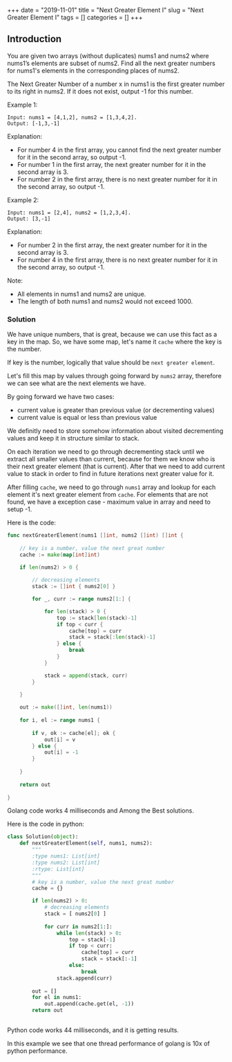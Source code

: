 +++
date = "2019-11-01"
title = "Next Greater Element I"
slug = "Next Greater Element I"
tags = []
categories = []
+++

## Introduction

You are given two arrays (without duplicates) nums1 and nums2 where nums1’s elements are subset of nums2. Find all the next greater numbers for nums1's elements in the corresponding places of nums2.

The Next Greater Number of a number x in nums1 is the first greater number to its right in nums2. If it does not exist, output -1 for this number.

Example 1:
```
Input: nums1 = [4,1,2], nums2 = [1,3,4,2].
Output: [-1,3,-1]
```
Explanation:
* For number 4 in the first array, you cannot find the next greater number for it in the second array, so output -1.
* For number 1 in the first array, the next greater number for it in the second array is 3.
* For number 2 in the first array, there is no next greater number for it in the second array, so output -1.

Example 2:
```
Input: nums1 = [2,4], nums2 = [1,2,3,4].
Output: [3,-1]
```
Explanation:
* For number 2 in the first array, the next greater number for it in the second array is 3.
* For number 4 in the first array, there is no next greater number for it in the second array, so output -1.

Note:
* All elements in nums1 and nums2 are unique.
* The length of both nums1 and nums2 would not exceed 1000.

### Solution

We have unique numbers, that is great, because we can use this fact as a key in the map.
So, we have some map, let's name it `cache` where the key is the number.

If key is the number, logically that value should be `next greater element`.

Let's fill this map by values through going forward by `nums2` array, therefore we can see what are the next elements we have.

By going forward we have two cases:
* current value is greater than previous value (or decrementing values)
* current value is equal or less than previous value

We definitly need to store somehow information about visited decrementing values and keep it in structure similar to stack.

On each iteration we need to go through decrementing stack until we extract all smaller values than current, because for them we know who is 
their next greater element (that is current). 
After that we need to add current value to stack in order to find in future iterations next greater value for it.

After filling `cache`, we need to go through `nums1` array and lookup for each element it's next greater element from `cache`.
For elements that are not found, we have a exception case - maximum value in array and need to setup -1.

Here is the code:
``` go
func nextGreaterElement(nums1 []int, nums2 []int) []int {
    
    // key is a number, value the next great number
    cache := make(map[int]int)

    if len(nums2) > 0 {
    
        // decreasing elements
        stack := []int { nums2[0] }

        for _, curr := range nums2[1:] {

            for len(stack) > 0 {
                top := stack[len(stack)-1]
                if top < curr {
                    cache[top] = curr
                    stack = stack[:len(stack)-1]
                } else {
                    break
                }
            }

            stack = append(stack, curr)        
        }

    }
    
    out := make([]int, len(nums1))
    
    for i, el := range nums1 {
        
        if v, ok := cache[el]; ok {
            out[i] = v
        } else {
            out[i] = -1
        }
        
    }
    
    return out
    
}
```

Golang code works 4 milliseconds and Among the Best solutions.

Here is the code in python:
``` python
class Solution(object):
    def nextGreaterElement(self, nums1, nums2):
        """
        :type nums1: List[int]
        :type nums2: List[int]
        :rtype: List[int]
        """
        # key is a number, value the next great number
        cache = {}

        if len(nums2) > 0:
            # decreasing elements
            stack = [ nums2[0] ]
            
            for curr in nums2[1:]:
                while len(stack) > 0:
                    top = stack[-1]
                    if top < curr:
                        cache[top] = curr
                        stack = stack[:-1]
                    else:
                        break
                stack.append(curr)        
            
        out = []
        for el in nums1:
            out.append(cache.get(el, -1))
        return out        
        
```

Python code works 44 milliseconds, and it is getting results.

In this example we see that one thread performance of golang is 10x of python performance.







